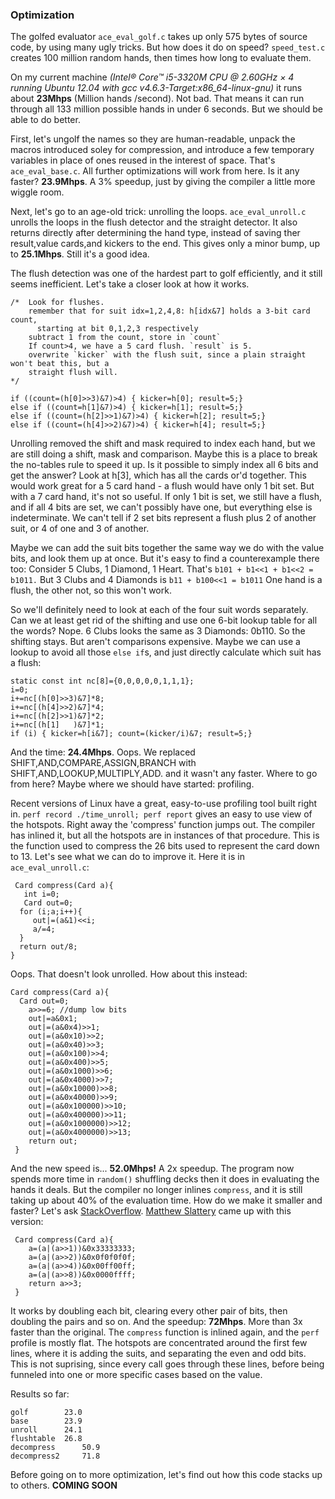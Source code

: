 
### Optimization 

The golfed evaluator `ace_eval_golf.c` takes up only 575 bytes of source code, by using many ugly tricks.  But how does it do on speed?  `speed_test.c` creates 100 million random hands, then times how long to evaluate them. 

On my current machine *(Intel® Core™ i5-3320M CPU @ 2.60GHz × 4 running Ubuntu 12.04 with gcc
v4.6.3-Target:x86_64-linux-gnu)* it runs about **23Mhps** (Million hands /second).  Not bad. That means it can run through all 133 million possible hands in under 6 seconds.   But we should be able to do better. 

First, let's ungolf the names so they are human-readable, unpack the macros introduced soley for compression, and introduce a few temporary variables in place of ones reused in the interest of space.  That's `ace_eval_base.c`.  All further optimizations will work from here.   Is it any faster?  **23.9Mhps**.  A 3% speedup, just by giving the compiler a little more wiggle room.

Next, let's go to an age-old trick: unrolling the loops.  `ace_eval_unroll.c` unrolls the loops in the flush detector and the straight detector. It also returns directly after determining the hand type, instead of saving ther result,value cards,and kickers to the end.   This gives only a minor bump, up to **25.1Mhps**.  Still it's a good idea.

The flush detection was one of the hardest part to golf efficiently, and it still seems inefficient.   Let's take a closer look at how it works.

    /*	Look for flushes.
  		remember that for suit idx=1,2,4,8: h[idx&7] holds a 3-bit card count, 
          starting at bit 0,1,2,3 respectively
  		subtract 1 from the count, store in `count`
  		If count>4, we have a 5 card flush. `result` is 5. 
  		overwrite `kicker` with the flush suit, since a plain straight won't beat this, but a
  		straight flush will.
    */

	if ((count=(h[0]>>3)&7)>4) { kicker=h[0]; result=5;} 
	else if ((count=h[1]&7)>4) { kicker=h[1]; result=5;} 
	else if ((count=(h[2]>>1)&7)>4) { kicker=h[2]; result=5;} 
	else if ((count=(h[4]>>2)&7)>4) { kicker=h[4]; result=5;} 

  
Unrolling removed the shift and mask required to index each hand, but we are still doing a shift, mask and comparison.  Maybe this is a place to break the no-tables rule to speed it up.  Is it possible to simply index all 6 bits and get the answer?   Look at h[3], which has all the cards or'd together. This would work great for a 5 card hand - a flush would have only 1 bit set.  But with a 7 card hand, it's not so useful.  If only 1 bit is set, we still have a flush, and if all 4 bits are set, we can't possibly have one, but everything else is indeterminate. We can't tell if 2 set bits represent a flush plus 2 of another suit, or 4 of one and 3 of another.   

Maybe we can add the suit bits together the same way we do with the value bits, and look them up at once.  But it's easy to find a counterexample there too:  Consider 5 Clubs, 1 Diamond, 1 Heart.  That's `b101 + b1<<1 + b1<<2 = b1011.` But 3 Clubs and 4 Diamonds is `b11 + b100<<1 = b1011` One hand is a flush, the other not, so this won't work.

So we'll definitely need to look at each of the four suit words separately. Can we at least get rid of the shifting and use one 6-bit lookup table for all the words?  Nope. 6 Clubs looks the same as 3 Diamonds:  0b110.   So the shifting stays.  But aren't comparisons expensive.  Maybe we can use a lookup to avoid all those `else if`s, and just directly calculate which suit has a flush:

    static const int nc[8]={0,0,0,0,0,1,1,1};
	i=0;
	i+=nc[(h[0]>>3)&7]*8;
	i+=nc[(h[4]>>2)&7]*4;
	i+=nc[(h[2]>>1)&7]*2;
	i+=nc[(h[1]   )&7]*1;
	if (i) { kicker=h[i&7]; count=(kicker/i)&7; result=5;}  

And the time:  **24.4Mhps**.  Oops.  We replaced SHIFT,AND,COMPARE,ASSIGN,BRANCH with SHIFT,AND,LOOKUP,MULTIPLY,ADD. and it wasn't any faster.  Where to go from here?  Maybe where we should have started:  profiling. 

Recent versions of Linux have a great, easy-to-use profiling tool built right in.  `perf record ./time_unroll; perf report` gives an easy to use view of the hotspots.  Right away the 'compress' function jumps out.   The compiler has inlined it, but all the hotspots are in instances of that procedure. This is the function used to compress the 26 bits used to represent the card down to 13.  Let's see what we can do to improve it.  Here it is in `ace_eval_unroll.c`:

	 Card compress(Card a){
	   int i=0;
	   Card out=0;
      for (i;a;i++){
	     out|=(a&1)<<i;
	     a/=4;
      }
      return out/8;
    }

Oops. That doesn't look unrolled. How about this instead:

    Card compress(Card a){
      Card out=0;
		a>>=6; //dump low bits
		out|=a&0x1;          
		out|=(a&0x4)>>1;    
		out|=(a&0x10)>>2;   
		out|=(a&0x40)>>3;  
		out|=(a&0x100)>>4;
		out|=(a&0x400)>>5;
		out|=(a&0x1000)>>6;
		out|=(a&0x4000)>>7;
		out|=(a&0x10000)>>8;
		out|=(a&0x40000)>>9;
		out|=(a&0x100000)>>10;
		out|=(a&0x400000)>>11;
		out|=(a&0x1000000)>>12;
		out|=(a&0x4000000)>>13;
		return out;
	 }

And the new speed is... **52.0Mhps!**  A 2x speedup.   The program now spends more time in `random()` shuffling decks then it does in evaluating the hands it deals.   But the compiler no longer inlines `compress`, and it is still taking up about 40% of the evaluation time.  How do we make it smaller and faster?   Let's ask [StackOverflow](	http://stackoverflow.com/q/3137266/10396).  [Matthew Slattery](https://stackoverflow.com/users/242889/matthew-slattery) came up with this version:

	 Card compress(Card a){ 
		a=(a|(a>>1))&0x33333333;
		a=(a|(a>>2))&0x0f0f0f0f;
		a=(a|(a>>4))&0x00ff00ff;
		a=(a|(a>>8))&0x0000ffff;
		return a>>3;
	 }

It works by doubling each bit, clearing every other pair of bits, then doubling the pairs and so on.   And the speedup:  **72Mhps**. More than 3x faster than the original.   The `compress` function is inlined again, and the `perf` profile is mostly flat.  The hotspots are concentrated around the first few lines, where it is adding the suits, and separating the even and odd bits.  This is not suprising, since every call goes through these lines, before being funneled into one or more specific cases based on the value.

Results so far:
```
golf       	23.0
base	  	23.9
unroll		24.1
flushtable 	26.8
decompress      50.9
decompress2     71.8
```

Before going on to more optimization, let's find out how this code stacks up to others.  **COMING SOON**
